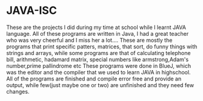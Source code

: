 # JAVA-ISC
These are the projects I did during my time at school while I learnt JAVA language. All of these programs are written in Java, I had a great teacher who was very cheerful and I miss her a lot....
These are mostly the programs that print specific patters, matrices, that sort, do funny things with strings and arrays, while some programs are that of calculating telephone bill, arithmetic, hadamard matrix, special numbers like armstrong,Adam's number,prime pallindrome etc
These programs were done in BlueJ, which was the editor and the compiler that we used to learn JAVA in highschool.
All of the programs are finished and compile error free and provide an output, while few(just maybe one or two) are unfinished and they need few changes.
